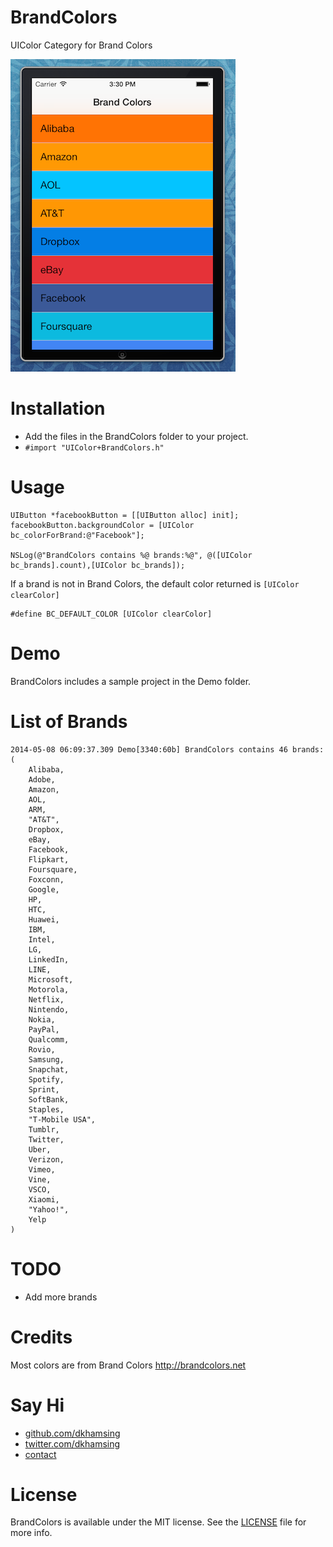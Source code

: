 BrandColors
===========

UIColor Category for Brand Colors

![](Assets/screenshot.png)

# Installation
- Add the files in the BrandColors folder to your project.
- `#import "UIColor+BrandColors.h"`

# Usage
``` objc
UIButton *facebookButton = [[UIButton alloc] init];
facebookButton.backgroundColor = [UIColor bc_colorForBrand:@"Facebook"]; 

NSLog(@"BrandColors contains %@ brands:%@", @([UIColor bc_brands].count),[UIColor bc_brands]);
```

If a brand is not in Brand Colors, the default color returned is `[UIColor clearColor]`
```
#define BC_DEFAULT_COLOR [UIColor clearColor]
```

# Demo
BrandColors includes a sample project in the Demo folder.

# List of Brands
```
2014-05-08 06:09:37.309 Demo[3340:60b] BrandColors contains 46 brands:(
    Alibaba,
    Adobe,
    Amazon,
    AOL,
    ARM,
    "AT&T",
    Dropbox,
    eBay,
    Facebook,
    Flipkart,
    Foursquare,
    Foxconn,
    Google,
    HP,
    HTC,
    Huawei,
    IBM,
    Intel,
    LG,
    LinkedIn,
    LINE,
    Microsoft,
    Motorola,
    Netflix,
    Nintendo,
    Nokia,
    PayPal,
    Qualcomm,
    Rovio,
    Samsung,
    Snapchat,
    Spotify,
    Sprint,
    SoftBank,
    Staples,
    "T-Mobile USA",
    Tumblr,
    Twitter,
    Uber,
    Verizon,
    Vimeo,
    Vine,
    VSCO,
    Xiaomi,
    "Yahoo!",
    Yelp
)
```

# TODO
- Add more brands

# Credits
Most colors are from Brand Colors http://brandcolors.net

# Say Hi
- [github.com/dkhamsing](https://github.com/dkhamsing)
- [twitter.com/dkhamsing](https://twitter.com/dkhamsing)
- [contact](http://dkhamsing.tumblr.com/ask)

# License
BrandColors is available under the MIT license. See the [LICENSE](LICENSE) file for more info.

